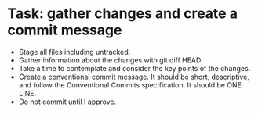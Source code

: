 # Task: gather changes and create a commit message

- Stage all files including untracked.
- Gather information about the changes with git diff HEAD.
- Take a time to contemplate and consider the key points of the changes.
- Create a conventional commit message. It should be short, descriptive, and follow the Conventional Commits specification. It should be ONE LINE.
- Do not commit until I approve.